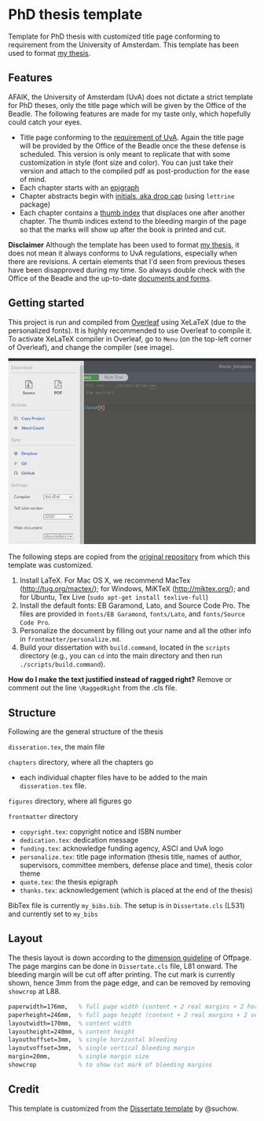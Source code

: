 # PhD thesis template

Template for PhD thesis with customized title page conforming to requirement from the University of Amsterdam. This template has been used to format [my thesis](http://hdl.handle.net/11245.1/57c8d00a-9a32-4c96-a512-231dc6bb27df).

## Features
AFAIK, the University of Amsterdam (UvA) does not dictate a strict template for PhD theses, only the title page which will be given by the Office of the Beadle. The following features are made for my taste only, which hopefully could catch your eyes.
- Title page conforming to the [requirement of UvA](https://www.uva.nl/binaries/content/assets/uva/en/research/phd/procedures/appendix-b---model-title-page-for-doctoral-thesis-2018_27-09-2019.pdf). Again the title page will be provided by the Office of the Beadle once the these defense is scheduled. This version is only meant to replicate that with some customization in style (font size and color). You can just take their version and attach to the compiled pdf as post-production for the ease of mind.
- Each chapter starts with an [epigraph](https://en.wikipedia.org/wiki/Epigraph_(literature))
- Chapter abstracts begin with [initials, aka drop cap](https://en.wikipedia.org/wiki/Initial) (using `lettrine` package)
- Each chapter contains a [thumb index](https://en.wikipedia.org/wiki/Thumb_index) that displaces one after another chapter. The thumb indices extend to the bleeding margin of the page so that the marks will show up after the book is printed and cut.

**Disclaimer**  Although the template has been used to format [my thesis](http://hdl.handle.net/11245.1/57c8d00a-9a32-4c96-a512-231dc6bb27df), it does not mean it always conforms to UvA regulations, especially when there are revisions. A certain elements that I'd seen from previous theses have been disapproved during my time. So always double check with the Office of the Beadle and the up-to-date [documents and forms](https://www.uva.nl/en/research/phd/documents-and-forms/documents-and-forms.html).

## Getting started
This project is run and compiled from [Overleaf](overleaf.com) using XeLaTeX (due to the personalized fonts).
It is highly recommended to use Overleaf to compile it. To activate XeLaTeX compiler in Overleaf, go to `Menu` (on the top-left corner of Overleaf), and change the compiler (see image).

![](xelatex.png)

The following steps are copied from the [original repository](https://github.com/suchow/Dissertate) from which this template was customized.

1. Install LaTeX. For Mac OS X, we recommend MacTex (http://tug.org/mactex/); for Windows, MiKTeX (http://miktex.org/); and for Ubuntu, Tex Live (`sudo apt-get install texlive-full`)
2. Install the default fonts: EB Garamond, Lato, and Source Code Pro. The files are provided in `fonts/EB Garamond`, `fonts/Lato`, and `fonts/Source Code Pro`.
3. Personalize the document by filling out your name and all the other info in `frontmatter/personalize.md`.
4. Build your dissertation with `build.command`, located in the `scripts` directory (e.g., you can `cd` into the main directory and then run `./scripts/build.command`).

**How do I make the text justified instead of ragged right?**
Remove or comment out the line `\RaggedRight` from the .cls file.

## Structure

Following are the general structure of the thesis

`disseration.tex`, the main file

`chapters` directory,  where all the chapters go
- each individual chapter files have to be added to the main `disseration.tex` file.

`figures` directory, where all figures go

`frontmatter` directory
- `copyright.tex`: copyright notice and ISBN number
- `dedication.tex`: dedication message
- `funding.tex`: acknowledge funding agency, ASCI and UvA logo 
- `personalize.tex`: title page information (thesis title, names of author, supervisors, committee members, defense place and time), thesis color theme
- `quote.tex`: the thesis epigraph
- `thanks.tex`: acknowledgement (which is placed at the end of the thesis)

BibTex file is currently `my_bibs.bib`. The setup is in `Dissertate.cls` (L531) and currently set to `my_bibs`

## Layout

The thesis layout is down according to the [dimension guideline](https://www.offpage.nl/wp-content/uploads/2016/08/Dimension_guidelines.pdf) of Offpage.
The page margins can be done in `Dissertate.cls` file, L81 onward. The bleeding margin will be 
cut off after printing. The cut mark is currently shown, hence 3mm from the page edge, and
can be removed by removing `showcrop` at L88.

```latex
paperwidth=176mm,   % full page width (content + 2 real margins + 2 horizontal bleeding margins)
paperheight=246mm,  % full page height (content + 2 real margins + 2 vertical bleeding margins )
layoutwidth=170mm,  % content width
layoutheight=240mm, % content height
layouthoffset=3mm,  % single horizontal bleeding 
layoutvoffset=3mm,  % single vertical bleeding margin
margin=20mm,        % single margin size
showcrop            % to show cut mark of bleeding margins
```

## Credit

This template is customized from the [Dissertate template](https://github.com/suchow/Dissertate) by @suchow.
